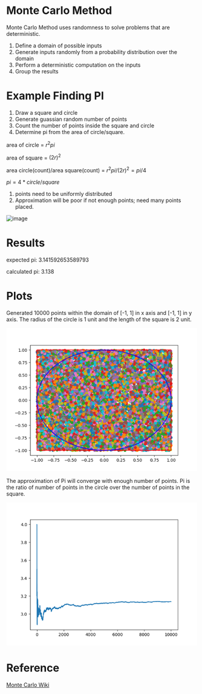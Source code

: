 # Monte Carlo Method
Monte Carlo Method uses randomness to solve problems that are deterministic. 
1. Define a domain of possible inputs
2. Generate inputs randomly from a probability distribution over the domain
3. Perform a deterministic computation on the inputs
4. Group the results

# Example Finding PI
1. Draw a square and circle
2. Generate guassian random number of points
3. Count the number of points inside the square and circle
4. Determine pi from the area of circle/square.

area of circle = $r^2 pi$

area of square = $(2r)^2$

area circle(count)/area square(count) = $r^2 pi / (2r)^2 = pi/4$

$pi = 4*circle/square$

1. points need to be uniformly distributed
2. Approximation will be poor if not enough points; need many points placed.

![image](plots/Pi_monte_carlo_all.gif)

# Results
expected   pi: 3.141592653589793

calculated pi: 3.138

# Plots
Generated 10000 points within the domain of [-1, 1] in x axis and [-1, 1] in y axis. The radius of the circle is 1 unit and the length of the square is 2 unit. 

![image](plots/points.png)

The approximation of Pi will converge with enough number of points. Pi is the ratio of number of points in the circle over the number of points in the square.

![image](plots/pi.png)

# Reference
[Monte Carlo Wiki](https://en.wikipedia.org/wiki/Monte_Carlo_method)
